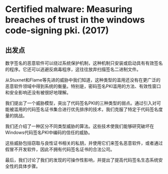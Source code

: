 # Certified malware: Measuring breaches of trust in the windows code-signing pki. (2017)

## 出发点

数字签名的恶意软件可以绕过系统保护机制，这种机制只安装或启动具有有效签名的程序。它还可以逃避反病毒程序，这往往放弃扫描签名二进制文件。

从Stuxnet和Flame等先进的威胁中我们知道，这种类型的滥用还没有在更广泛的恶意软件领域中得到系统的衡量。特别是，密码签名PKI滥用的方法、有效性窗口和安全影响还没有被很好地理解。

我们提出了一个威胁模型，突出了代码签名PKI的三种类型的弱点。通过引入对可能被滥用的代码签名证书集合进行优先排序的技术，我们克服了特定于代码签名度量的挑战。

我们还介绍了一种区分不同类型威胁的算法。这些技术使我们能够研究破坏在Windows代码签名PKI中编码的信任的威胁。

这些威胁包括窃取与良性证书相关的私钥，并使用它们来签名恶意软件，或者通过假冒不开发软件，因此不拥有代码签名证书的合法公司。

最后，我们讨论了我们的发现的可操作性影响，并提出了提高代码签名生态系统安全性的具体步骤。


